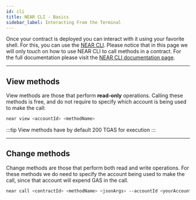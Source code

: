 ```yaml
---
id: cli
title: NEAR CLI - Basics
sidebar_label: Interacting From the Terminal
---
```


Once your contract is deployed you can interact with it using your favorite shell. For this, you can use the [NEAR CLI](../../4.tools/cli.md).
Please notice that in this page we will only touch on how to use NEAR CLI to call methods in a contract. For the full documentation please visit the
[NEAR CLI documentation page](../../4.tools/cli.md).

---

## View methods
View methods are those that perform **read-only** operations. Calling these methods is free, and do not require to specify which account is being used to make the call:

```bash
near view <accountId> <methodName>
```

:::tip
View methods have by default 200 TGAS for execution
:::

<hr class="subsection" />

## Change methods
Change methods are those that perform both read and write operations. For these methods we do need to specify the account being used to make the call,
since that account will expend GAS in the call.

```bash
near call <contractId> <methodName> <jsonArgs> --accountId <yourAccount> [--attachDeposit <amount>] [--gas <GAS>]
```